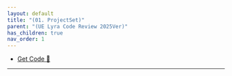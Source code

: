 ```yaml
---
layout: default
title: "(01. ProjectSet)"
parent: "(UE Lyra Code Review 2025Ver)"
has_children: true
nav_order: 1
---
```


* [Get Code 🌟](https://github.com/Arthur880708/LyraCloneSample)

---

